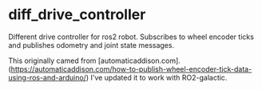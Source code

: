 # diff_drive_controller
Different drive controller for ros2 robot. Subscribes to wheel encoder ticks and publishes odometry and joint state messages.

This originally camed from [automaticaddison.com].(https://automaticaddison.com/how-to-publish-wheel-encoder-tick-data-using-ros-and-arduino/) I've updated it to work with RO2-galactic.

